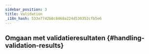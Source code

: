 ```yaml
---
sidebar_position: 3
title: Validation
_i18n_hash: 533e7742b8c8468a224d530352cfb5e6
---
```

## Omgaan met validatieresultaten {#handling-validation-results}

